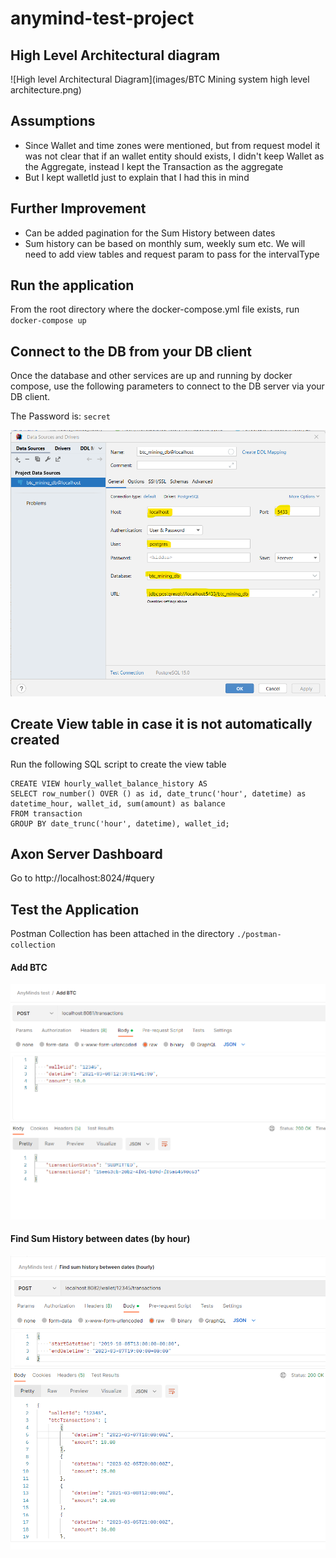 # anymind-test-project

## High Level Architectural diagram

![High level Architectural Diagram](images/BTC Mining system high level architecture.png)

## Assumptions
- Since Wallet and time zones were mentioned, but from request model it was not clear that if an wallet entity should exists, I didn't keep Wallet as the Aggregate, instead I kept the Transaction as the aggregate
- But I kept walletId just to explain that I had this in mind

## Further Improvement
- Can be added pagination for the Sum History between dates
- Sum history can be based on monthly sum, weekly sum etc. We will need to add view tables and request param to pass for the intervalType

## Run the application
From the root directory where the docker-compose.yml file exists, run ```docker-compose up```

## Connect to the DB from your DB client
Once the database and other services are up and running by docker compose, use the following parameters to connect to the DB server via your DB client.

The Password is: ```secret```

![DB client connection parameters](images/img.png)

## Create View table in case it is not automatically created

Run the following SQL script to create the view table
```
CREATE VIEW hourly_wallet_balance_history AS
SELECT row_number() OVER () as id, date_trunc('hour', datetime) as datetime_hour, wallet_id, sum(amount) as balance
FROM transaction
GROUP BY date_trunc('hour', datetime), wallet_id;
```

## Axon Server Dashboard

Go to http://localhost:8024/#query

## Test the Application

Postman Collection has been attached in the directory ```./postman-collection```

#### Add BTC

![Add BTC Request-response in Postman](images/img_1.png)


#### Find Sum History between dates (by hour)

![Find Sum History between dates (by hour) Request-response in Postman](images/img_2.png)